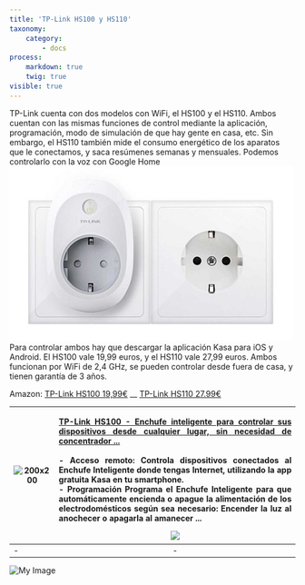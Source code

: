 ```yaml
---
title: 'TP-Link HS100 y HS110'
taxonomy:
    category:
        - docs
process:
    markdown: true
    twig: true
visible: true
---
```


TP-Link cuenta con dos modelos con WiFi, el HS100 y el HS110. Ambos cuentan con las mismas funciones de control mediante la aplicación, programación, modo de simulación de que hay gente en casa, etc. Sin embargo, el HS110 también mide el consumo energético de los aparatos que le conectamos, y saca resúmenes semanas y mensuales. Podemos controlarlo con la voz con Google Home
![](Screenshot_1.png)
Para controlar ambos hay que descargar la aplicación Kasa para iOS y Android. El HS100 vale 19,99 euros, y el HS110 vale 27,99 euros. Ambos funcionan por WiFi de 2,4 GHz, se pueden controlar desde fuera de casa, y tienen garantía de 3 años.

Amazon: [TP-Link HS100 19,99€](https://amzn.to/2Lj7sHB) __ [TP-Link HS110  27.99€](https://amzn.to/2LjHwve) 

|  ![200x200][amzn-TPL-HS100]  | <p align="justify">[TP-Link HS100 - Enchufe inteligente para controlar sus dispositivos desde cualquier lugar, sin necesidad de concentrador ...](https://amzn.to/2Lj7sHB)<br/><br/>- Acceso remoto: Controla dispositivos conectados al Enchufe Inteligente donde tengas Internet, utilizando la app gratuita Kasa en tu smartphone.<br>- Programación Programa el Enchufe Inteligente para que automáticamente encienda o apague la alimentación de los electrodomésticos según sea necesario: Encender la luz al anochecer o apagarla al amanecer ...</p> ![](https://images-na.ssl-images-amazon.com/images/G/01/associates/remote-buy-box/buy1.gif?classes=float-left) |
|-------------|:-------------:|
| - | - |

![My Image](https://images-na.ssl-images-amazon.com/images/G/01/associates/remote-buy-box/buy1.gif?classes=float-left)


<!--- REFERENCIA A IMAGENES AL PIE DEl ARTÍCULO --->

[mejor-oferta]: https://dabuttonfactory.com/button.png?t=Mejor+oferta!&f=Roboto-Bold&ts=24&tc=fff&w=200&h=50&c=5&bgt=unicolored&bgc=e4b101
[amzn-TPL-HS100]: https://dummyimage.com/200x200/474/fff.png&text=200x200
[amzn-btn-lnk]: https://images-na.ssl-images-amazon.com/images/G/01/associates/remote-buy-box/buy1.gif "TP-Link-HS100"